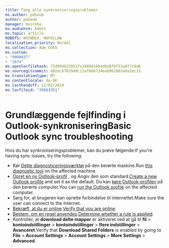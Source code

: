```yaml
---
title: Fang alle synkroniseringsproblemer
ms.author: pebaum
author: pebaum
manager: mnirkhe
ms.audience: Admin
ms.topic: article
ROBOTS: NOINDEX, NOFOLLOW
localization_priority: Normal
ms.collection: Adm_O365
ms.custom:
- "9000037"
- "1674"
ms.openlocfilehash: 73d944622953fa3486816b4d8a8fbf53a8f7c0a6
ms.sourcegitcommit: e02ecb762949c13af66b734eab962882e0a2ec11
ms.translationtype: MT
ms.contentlocale: da-DK
ms.lasthandoff: 12/02/2019
ms.locfileid: "39663351"
---
```

# <a name="basic-outlook-sync-troubleshooting"></a><span data-ttu-id="1f890-102">Grundlæggende fejlfinding i Outlook-synkronisering</span><span class="sxs-lookup"><span data-stu-id="1f890-102">Basic Outlook sync troubleshooting</span></span>

<span data-ttu-id="1f890-103">Hvis du har synkroniseringsproblemer, kan du prøve følgende:</span><span class="sxs-lookup"><span data-stu-id="1f890-103">If you're having sync issues, try the following:</span></span>

- <span data-ttu-id="1f890-104">Kør [Dette diagnosticeringsværktøj](https://aka.ms/sara-outlooksendreceive) på den berørte maskine.</span><span class="sxs-lookup"><span data-stu-id="1f890-104">Run [this diagnostic tool](https://aka.ms/sara-outlooksendreceive) on the affected machine.</span></span>
- <span data-ttu-id="1f890-105">[Opret en ny Outlook-profil](https://support.office.com/article/f544c1ba-3352-4b3b-be0b-8d42a540459d) , og Angiv den som standard.</span><span class="sxs-lookup"><span data-stu-id="1f890-105">[Create a new Outlook profile](https://support.office.com/article/f544c1ba-3352-4b3b-be0b-8d42a540459d) and set it as the default.</span></span> <span data-ttu-id="1f890-106">Du kan [køre Outlook-profilen](https://aka.ms/SaRA-OutlookSetupProfile) på den berørte computer.</span><span class="sxs-lookup"><span data-stu-id="1f890-106">You can [run the Outlook profile](https://aka.ms/SaRA-OutlookSetupProfile) on the affected computer.</span></span>
- <span data-ttu-id="1f890-107">Sørg for, at brugeren kan oprette forbindelse til internettet.</span><span class="sxs-lookup"><span data-stu-id="1f890-107">Make sure the user can connect to the Internet.</span></span> 
- <span data-ttu-id="1f890-108">[Bekræft, at du er online](https://support.office.com/article/2460e4a8-16c7-47fc-b204-b1549275aac9).</span><span class="sxs-lookup"><span data-stu-id="1f890-108">[Verify that you are online](https://support.office.com/article/2460e4a8-16c7-47fc-b204-b1549275aac9).</span></span>
- <span data-ttu-id="1f890-109">[Bestem, om en regel anvendes](https://support.office.com/article/C24F5DEA-9465-4DF4-AD17-A50704D66C59).</span><span class="sxs-lookup"><span data-stu-id="1f890-109">[Determine whether a rule is applied](https://support.office.com/article/C24F5DEA-9465-4DF4-AD17-A50704D66C59).</span></span>
- <span data-ttu-id="1f890-110">Kontroller, at **download delte mapper** er aktiveret ved at gå til **fil** > **kontoindstillinger** > **kontoindstillinger** > **flere indstillinger** > **Avanceret**.</span><span class="sxs-lookup"><span data-stu-id="1f890-110">Verify that **Download Shared Folders** is enabled by going to **File** > **Account Settings** > **Account Settings** > **More Settings** > **Advanced**.</span></span>